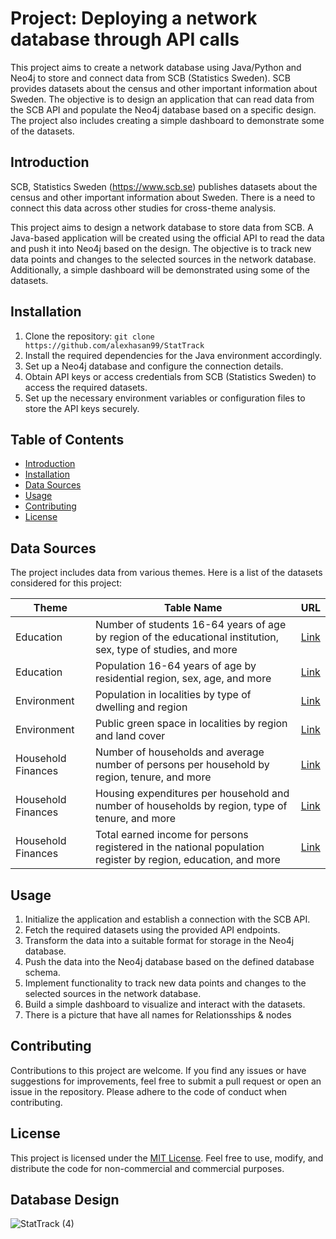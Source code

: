 # Project: Deploying a network database through API calls
This project aims to create a network database using Java/Python and Neo4j to store and connect data from SCB (Statistics Sweden). SCB provides datasets about the census and other important information about Sweden. The objective is to design an application that can read data from the SCB API and populate the Neo4j database based on a specific design. The project also includes creating a simple dashboard to demonstrate some of the datasets.
## Introduction
SCB, Statistics Sweden (https://www.scb.se) publishes datasets about the census and other important information about Sweden. There is a need to connect this data across other studies for cross-theme analysis.

This project aims to design a network database to store data from SCB. A Java-based application will be created using the official API to read the data and push it into Neo4j based on the design. The objective is to track new data points and changes to the selected sources in the network database. Additionally, a simple dashboard will be demonstrated using some of the datasets.

## Installation
1. Clone the repository: `git clone https://github.com/alexhasan99/StatTrack`
2. Install the required dependencies for the Java environment accordingly.
3. Set up a Neo4j database and configure the connection details.
4. Obtain API keys or access credentials from SCB (Statistics Sweden) to access the required datasets.
5. Set up the necessary environment variables or configuration files to store the API keys securely.

## Table of Contents
- [Introduction](#introduction)
- [Installation](#installation)
- [Data Sources](#data-sources)
- [Usage](#usage)
- [Contributing](#contributing)
- [License](#license)

## Data Sources
The project includes data from various themes. Here is a list of the datasets considered for this project:

| Theme              | Table Name                                                                                                        | URL                                                                                                 |
|--------------------|------------------------------------------------------------------------------------------------------------------|-----------------------------------------------------------------------------------------------------|
| Education          | Number of students 16-64 years of age by region of the educational institution, sex, type of studies, and more  | [Link](https://www.statistikdatabasen.scb.se/pxweb/en/ssd/START__UF__UF0507/StudiedeltagandeSK/)   |
| Education          | Population 16-64 years of age by residential region, sex, age, and more                                          | [Link](https://www.statistikdatabasen.scb.se/pxweb/en/ssd/START__UF__UF0507/StudiedeltagandeK/)     |
| Environment        | Population in localities by type of dwelling and region                                                           | [Link](https://www.statistikdatabasen.scb.se/pxweb/en/ssd/START__MI__MI0810__MI0810B/BefTatortTypBostReg/) |
| Environment        | Public green space in localities by region and land cover                                                         | [Link](https://www.statistikdatabasen.scb.se/pxweb/en/ssd/START__MI__MI0805__MI0805A/GYMaTackeAllmToReg/) |
| Household Finances | Number of households and average number of persons per household by region, tenure, and more                    | [Link](https://www.statistikdatabasen.scb.se/pxweb/en/ssd/START__HE__HE0111__HE0111A/HushallT30/)    |
| Household Finances | Housing expenditures per household and number of households by region, type of tenure, and more                 | [Link](https://www.statistikdatabasen.scb.se/pxweb/en/ssd/START__HE__HE0202/HE0202T02/)              |
| Household Finances | Total earned income for persons registered in the national population register by region, education, and more    | [Link](https://www.statistikdatabasen.scb.se/pxweb/en/ssd/START__HE__HE0110__HE0110A/SamForvInk1c/)  |

## Usage
1. Initialize the application and establish a connection with the SCB API.
2. Fetch the required datasets using the provided API endpoints.
3. Transform the data into a suitable format for storage in the Neo4j database.
4. Push the data into the Neo4j database based on the defined database schema.
5. Implement functionality to track new data points and changes to the selected sources in the network database.
6. Build a simple dashboard to visualize and interact with the datasets.
7. There is a picture that have all names for Relationsships & nodes

## Contributing
Contributions to this project are welcome. If you find any issues or have suggestions for improvements, feel free to submit a pull request or open an issue in the repository. Please adhere to the code of conduct when contributing.

## License
This project is licensed under the [MIT License](LICENSE). Feel free to use, modify, and distribute the code for non-commercial and commercial purposes.

## Database Design
![StatTrack (4)](https://github.com/alexhasan99/StatTrack/assets/121833434/b8126643-e7fc-48ff-aa11-7004b0fc1048)


